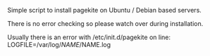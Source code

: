 Simple script to install pagekite on Ubuntu / Debian based servers.

There is no error checking so please watch over during installation.

Usually there is an error with /etc/init.d/pagekite on line: LOGFILE=/var/log/$NAME/$NAME.log
